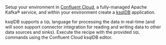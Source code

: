 Setup your environment in [Confluent Cloud](https://www.confluent.io/confluent-cloud/tryfree/), a fully-managed Apache Kafka® service, and within your environment create a [ksqlDB](https://ksqldb.io/) application.

ksqlDB supports a `SQL` language for processing the data in real-time (and will soon support connector integration for reading and writing data to other data sources and sinks). Execute the recipe with the provided `SQL` commands using the Confluent Cloud ksqlDB editor. 
